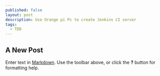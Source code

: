 ```yaml
---
published: false
layout: post
description: Use Orange pi Pc to create Jenkins CI server
tags:
  - TDD
---
```

## A New Post

Enter text in [Markdown](http://daringfireball.net/projects/markdown/). Use the toolbar above, or click the **?** button for formatting help.
